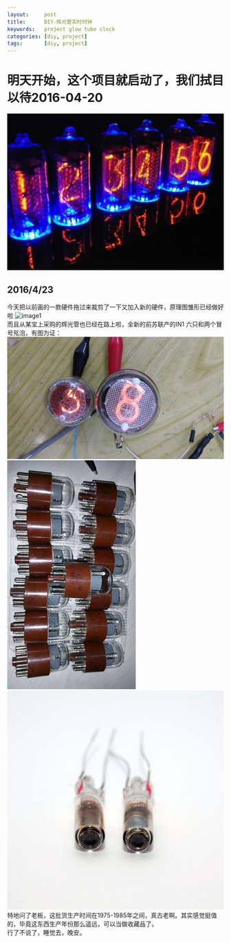 ```yaml
---
layout:     post
title:      DIY-辉光管实时时钟
keywords:   project glow tube clock
categories: [diy, project]
tags:	    [diy, project]
---
```


# 明天开始，这个项目就启动了，我们拭目以待2016-04-20 #
![image1](/images/images/githubpages/glow-tube-clock-img01.jpg)
## 2016/4/23 ##
今天把以前画的一款硬件拖过来裁剪了一下又加入新的硬件，原理图雏形已经做好啦
![image1](/images/glow-tube-clock-img/glow-tube-clock-img02.jpg)<br />
而且从某宝上采购的辉光管也已经在路上啦，全新的前苏联产的IN1 六只和两个冒号氖泡，有图为证：
![image1](/images/glow-tube-clock-img/glow-tube-clock-img03.jpg)
![image1](/images/glow-tube-clock-img/glow-tube-clock-img04.jpg)
![image1](/images/glow-tube-clock-img/glow-tube-clock-img05.jpg)
特地问了老板，这批货生产时间在1975-1985年之间，真古老啊。其实感觉挺值的，毕竟这东西生产年份那么遥远，可以当做收藏品了。<br />
行了不说了，睡觉去，晚安。

